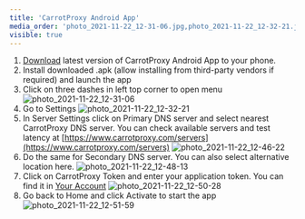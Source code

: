```yaml
---
title: 'CarrotProxy Android App'
media_order: 'photo_2021-11-22_12-31-06.jpg,photo_2021-11-22_12-32-21.jpg,photo_2021-11-22_12-46-22.jpg,photo_2021-11-22_12-48-13.jpg,photo_2021-11-22_12-50-28.jpg,photo_2021-11-22_12-51-59.jpg'
visible: true
---
```


1. [Download](https://www.carrotproxy.com/downloads/bin/android/com.carrotproxy.dns_1.0.0_e59cbbb-pure-release.apk) latest version of CarrotProxy Android App to your phone.
2. Install downloaded .apk (allow installing from third-party vendors if required) and launch the app
3. Click on three dashes in left top corner to open menu
![photo_2021-11-22_12-31-06](photo_2021-11-22_12-31-06.jpg?resize=300)
5. Go to Settings
![photo_2021-11-22_12-32-21](photo_2021-11-22_12-32-21.jpg?resize=250)
6. In Server Settings click on Primary DNS server and select nearest CarrotProxy DNS server. You can check available servers and test latency at [https://www.carrotproxy.com/servers](https://www.carrotproxy.com/servers)
![photo_2021-11-22_12-46-22](photo_2021-11-22_12-46-22.jpg?resize=270)
7. Do the same for Secondary DNS server. You can also select alternative location here.
![photo_2021-11-22_12-48-13](photo_2021-11-22_12-48-13.jpg?resize=260)
8. Click on CarrotProxy Token and enter your application token. You can find it in [Your Account](https://www.carrotproxy.com/account)
![photo_2021-11-22_12-50-28](photo_2021-11-22_12-50-28.jpg?resize=280)
9. Go back to Home and click Activate to start the app
![photo_2021-11-22_12-51-59](photo_2021-11-22_12-51-59.jpg?resize=290)